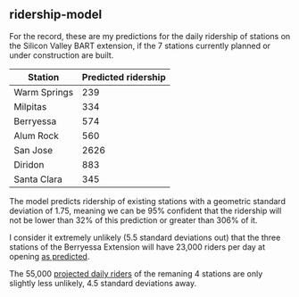 ridership-model
---------------

For the record, these are my predictions for the daily ridership
of stations on the Silicon Valley BART extension, if the
7 stations currently planned or under construction are built.

Station | Predicted ridership
------- | -------------------
Warm Springs | 239
Milpitas | 334
Berryessa | 574
Alum Rock | 560
San Jose | 2626
Diridon | 883
Santa Clara | 345

The model predicts ridership of existing stations with a geometric standard deviation of 1.75,
meaning we can be 95% confident that the ridership will not be lower than
32% of this prediction or greater than 306% of it.

I consider it extremely unlikely (5.5 standard deviations out) that the
three stations of the Berryessa Extension will have 23,000 riders per day
at opening [as predicted](http://www.vta.org/bart/faq).

The 55,000 [projected daily riders](http://vtaorgcontent.s3-us-west-1.amazonaws.com/Site_Content/BARTPhase2-ScopingPresentation-50212.pdf)
of the remaning 4 stations are only slightly less unlikely, 4.5 standard deviations away.
